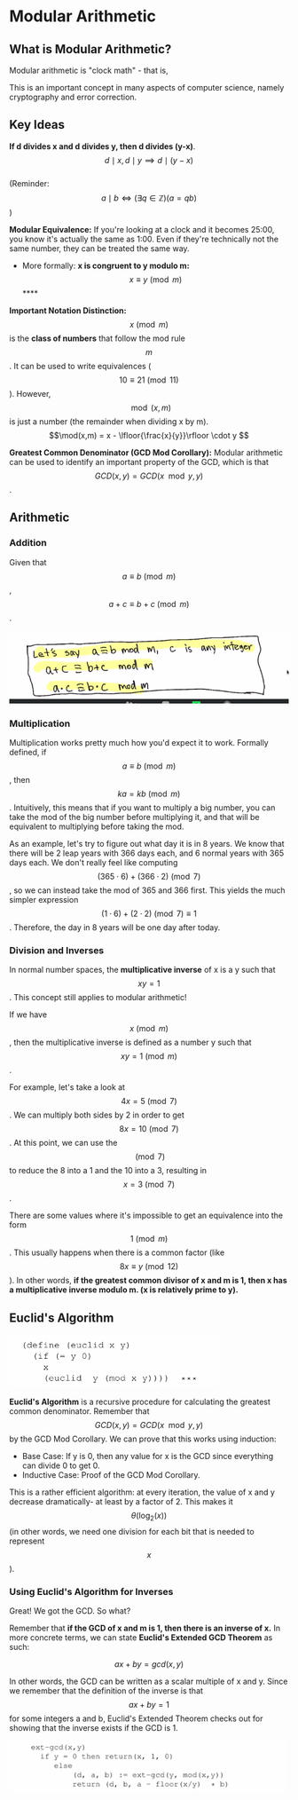 # Modular Arithmetic

## What is Modular Arithmetic?

Modular arithmetic is "clock math" - that is, 

This is an important concept in many aspects of computer science, namely cryptography and error correction.

## Key Ideas

**If d divides x and d divides y, then d divides \(y-x\)**. $$d \mid x, d \mid y \implies d \mid (y-x)$$  
\(Reminder: $$a \mid b \iff (\exists q \in \mathbb{Z})(a = qb)$$\)

**Modular Equivalence:** If you're looking at a clock and it becomes 25:00, you know it's actually the same as 1:00. Even if they're technically not the same number, they can be treated the same way.

* More formally: **x is congruent to y modulo m:** $$x \equiv y \pmod{m}$$\*\*\*\*

**Important Notation Distinction:** $$x \pmod{m}$$ is the **class of numbers** that follow the mod rule $$m$$. It can be used to write equivalences \($$10 \equiv 21 \pmod{11}$$\). However, $$\mod(x, m)$$is just a number \(the remainder when dividing x by m\). $$\mod(x,m) = x - \lfloor{\frac{x}{y}}\rfloor \cdot y $$

**Greatest Common Denominator \(GCD Mod Corollary\):** Modular arithmetic can be used to identify an important property of the GCD, which is that $$GCD(x,y) = GCD(x \mod y, y)$$.

## Arithmetic

### Addition

Given that $$a \equiv b \pmod{m}$$, $$a+c \equiv b+c \pmod{m}$$.

![](.gitbook/assets/image%20%287%29.png)

### Multiplication

Multiplication works pretty much how you'd expect it to work. Formally defined, if $$a \equiv b \pmod{m}$$, then $$ka = kb \pmod{m}$$. Intuitively, this means that if you want to multiply a big number, you can take the mod of the big number before multiplying it, and that will be equivalent to multiplying before taking the mod.

As an example, let's try to figure out what day it is in 8 years. We know that there will be 2 leap years with 366 days each, and 6 normal years with 365 days each. We don't really feel like computing $$(365 \cdot 6) + (366 \cdot 2) \pmod{7}$$, so we can instead take the mod of 365 and 366 first. This yields the much simpler expression $$(1 \cdot 6) + (2 \cdot 2) \pmod{7} \equiv 1$$. Therefore, the day in 8 years will be one day after today.

### Division and Inverses

In normal number spaces, the **multiplicative inverse** of x is a y such that $$xy = 1$$. This concept still applies to modular arithmetic! 

If we have $$x \pmod{m}$$, then the multiplicative inverse is defined as a number y such that $$xy = 1 \pmod{m}$$. 

For example, let's take a look at $$4x = 5 \pmod{7}$$. We can multiply both sides by 2 in order to get $$8x = 10 \pmod{7}$$. At this point, we can use the $$\pmod{7}$$to reduce the 8 into a 1 and the 10 into a 3, resulting in $$x = 3 \pmod{7}$$.

There are some values where it's impossible to get an equivalence into the form $$1 \pmod{m}$$. This usually happens when there is a common factor \(like $$8x \equiv y \pmod{12}$$\). In other words, **if the greatest common divisor of x and m is 1, then x has a multiplicative inverse modulo m. \(x is relatively prime to y\).**

## Euclid's Algorithm

![](.gitbook/assets/image%20%284%29.png)

**Euclid's Algorithm** is a recursive procedure for calculating the greatest common denominator. Remember that $$GCD(x,y) = GCD(x \mod y, y)$$ by the GCD Mod Corollary. We can prove that this works using induction:

* Base Case: If y is 0, then any value for x is the GCD since everything can divide 0 to get 0.
* Inductive Case: Proof of the GCD Mod Corollary.

This is a rather efficient algorithm: at every iteration, the value of x and y decrease dramatically- at least by a factor of 2. This makes it $$\theta(\log_2(x))$$\(in other words, we need one division for each bit that is needed to represent $$x$$\).

### Using Euclid's Algorithm for Inverses

Great! We got the GCD. So what?

Remember that **if the GCD of x and m is 1, then there is an inverse of x.** In more concrete terms, we can state **Euclid's Extended GCD Theorem** as such:

$$
ax + by = gcd(x,y)
$$

In other words, the GCD can be written as a scalar multiple of x and y. Since we remember that the definition of the inverse is that $$ax + by = 1$$for some integers a and b, Euclid's Extended Theorem checks out for showing that the inverse exists if the GCD is 1.

![](.gitbook/assets/image%20%289%29.png)

